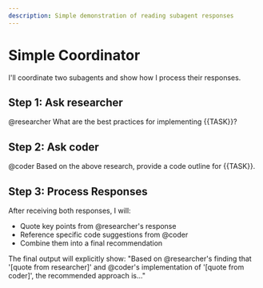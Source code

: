 ```yaml
---
description: Simple demonstration of reading subagent responses
---
```


# Simple Coordinator

I'll coordinate two subagents and show how I process their responses.

## Step 1: Ask researcher
@researcher What are the best practices for implementing {{TASK}}?

## Step 2: Ask coder  
@coder Based on the above research, provide a code outline for {{TASK}}.

## Step 3: Process Responses
After receiving both responses, I will:
- Quote key points from @researcher's response
- Reference specific code suggestions from @coder
- Combine them into a final recommendation

The final output will explicitly show:
"Based on @researcher's finding that '[quote from researcher]' and @coder's implementation of '[quote from coder]', the recommended approach is..."